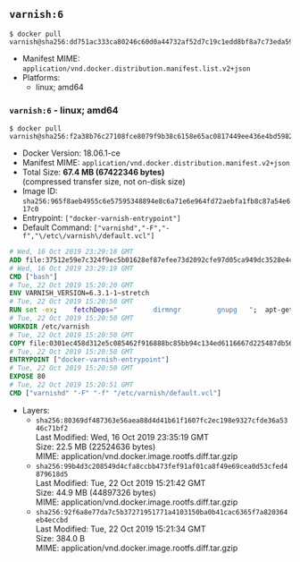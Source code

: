 ## `varnish:6`

```console
$ docker pull varnish@sha256:dd751ac333ca80246c60d0a44732af52d7c19c1edd8bf8a7c73eda590e9f21e4
```

-	Manifest MIME: `application/vnd.docker.distribution.manifest.list.v2+json`
-	Platforms:
	-	linux; amd64

### `varnish:6` - linux; amd64

```console
$ docker pull varnish@sha256:f2a38b76c27108fce8079f9b38c6158e65ac0817449ee436e4bd598238737a21
```

-	Docker Version: 18.06.1-ce
-	Manifest MIME: `application/vnd.docker.distribution.manifest.v2+json`
-	Total Size: **67.4 MB (67422346 bytes)**  
	(compressed transfer size, not on-disk size)
-	Image ID: `sha256:965f8aeb4955c6e57595348894e8c6a71e6e964fd72aebfa1fb8c87a54e617c0`
-	Entrypoint: `["docker-varnish-entrypoint"]`
-	Default Command: `["varnishd","-F","-f","\/etc\/varnish\/default.vcl"]`

```dockerfile
# Wed, 16 Oct 2019 23:29:18 GMT
ADD file:37512e59e7c324f9ec5b01628ef87efee73d2092cfe97d05ca949dc3528e4c2a in / 
# Wed, 16 Oct 2019 23:29:19 GMT
CMD ["bash"]
# Tue, 22 Oct 2019 15:20:20 GMT
ENV VARNISH_VERSION=6.3.1-1~stretch
# Tue, 22 Oct 2019 15:20:50 GMT
RUN set -ex; 	fetchDeps=" 		dirmngr 		gnupg 	"; 	apt-get update; 	apt-get install -y --no-install-recommends apt-transport-https ca-certificates $fetchDeps; 	key=920A8A7AA7120A8604BCCD294A42CD6EB810E55D; 	export GNUPGHOME="$(mktemp -d)"; 	gpg --batch --keyserver http://ha.pool.sks-keyservers.net/ --recv-keys $key; 	gpg --batch --export export $key > /etc/apt/trusted.gpg.d/varnish.gpg; 	gpgconf --kill all; 	rm -rf $GNUPGHOME; 	echo deb https://packagecloud.io/varnishcache/varnish63/debian/ stretch main > /etc/apt/sources.list.d/varnish.list; 	apt-get update; 	apt-get install -y --no-install-recommends varnish=$VARNISH_VERSION; 	apt-get purge -y --auto-remove -o APT::AutoRemove::RecommendsImportant=false $fetchDeps; 	rm -rf /var/lib/apt/lists/*
# Tue, 22 Oct 2019 15:20:50 GMT
WORKDIR /etc/varnish
# Tue, 22 Oct 2019 15:20:50 GMT
COPY file:0301ec458d312e5c085462f916888bc85bb94c134ed6116667d225487db56cac in /usr/local/bin/ 
# Tue, 22 Oct 2019 15:20:50 GMT
ENTRYPOINT ["docker-varnish-entrypoint"]
# Tue, 22 Oct 2019 15:20:50 GMT
EXPOSE 80
# Tue, 22 Oct 2019 15:20:51 GMT
CMD ["varnishd" "-F" "-f" "/etc/varnish/default.vcl"]
```

-	Layers:
	-	`sha256:80369df487363e56aea88d4d41b61f1607fc2ec198e9327cfde36a5346c71bf2`  
		Last Modified: Wed, 16 Oct 2019 23:35:19 GMT  
		Size: 22.5 MB (22524636 bytes)  
		MIME: application/vnd.docker.image.rootfs.diff.tar.gzip
	-	`sha256:99b4d3c208549d4cfa8ccbb473fef91af01ca8f49e69cea0d53cfed4879618d5`  
		Last Modified: Tue, 22 Oct 2019 15:21:42 GMT  
		Size: 44.9 MB (44897326 bytes)  
		MIME: application/vnd.docker.image.rootfs.diff.tar.gzip
	-	`sha256:92f6a8e77da7c5b37271951771a4103150ba0b41cac6365f7a820364eb4eccbd`  
		Last Modified: Tue, 22 Oct 2019 15:21:34 GMT  
		Size: 384.0 B  
		MIME: application/vnd.docker.image.rootfs.diff.tar.gzip
